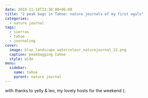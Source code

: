 ```yaml
---
date: 2018-11-18T23:30:00+06:00
title: "2 peak bags in Tahoe: nature journals of my first oguls"
categories:
  - nature journal
tags:
  - sierras
  - tahoe
  - journaling
cover:
  image: blue_landscape_watercolour_naturejournal_22.png
  caption: peakbagging tahoe
  style: wide
menu:
  sidebar:
    name: tahoe
    parent: nature journal
---
```


with thanks to yelly & leo, my lovely hosts for the weekend (:
